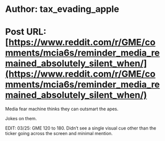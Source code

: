 # Author: tax_evading_apple
# Post URL: [https://www.reddit.com/r/GME/comments/mcia6s/reminder_media_remained_absolutely_silent_when/](https://www.reddit.com/r/GME/comments/mcia6s/reminder_media_remained_absolutely_silent_when/)


Media fear machine thinks they can outsmart the apes. 

Jokes on them.

EDIT: 03/25: GME 120 to 180. Didn’t see a single visual cue other than the ticker going across the screen and minimal mention.